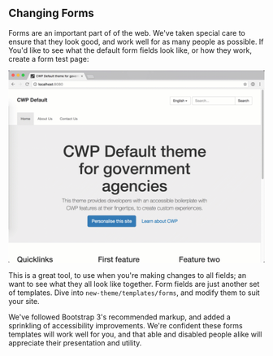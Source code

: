 ## Changing Forms

Forms are an important part of of the web. We've taken special care to ensure that they look good, and work well for as many people as possible. If You'd like to see what the default form fields look like, or how they work, create a form test page:

![Creating the form test page](images/creating-the-form-test-page.gif)

This is a great tool, to use when you're making changes to all fields; an want to see what they all look like together. Form fields are just another set of templates. Dive into `new-theme/templates/forms`, and modify them to suit your site.

We've followed Bootstrap 3's recommended markup, and added a sprinkling of accessibility improvements. We're confident these forms templates will work well for you, and that able and disabled people alike will appreciate their presentation and utility.
